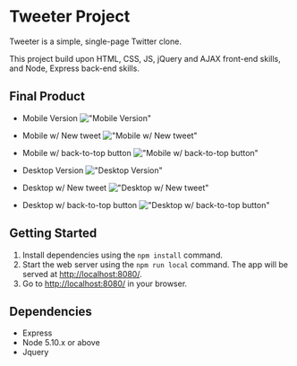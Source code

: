 # Tweeter Project

Tweeter is a simple, single-page Twitter clone.

This project build upon HTML, CSS, JS, jQuery and AJAX front-end skills, and Node, Express back-end skills.

## Final Product

- Mobile Version
  !["Mobile Version"](https://github.com/cheungjoshua/tweeter/blob/master/docs/Screen%20Shot%202022-05-26%20at%2017.06.29.png?raw=true)

- Mobile w/ New tweet
  !["Mobile w/ New tweet"](https://github.com/cheungjoshua/tweeter/blob/master/docs/Screen%20Shot%202022-05-26%20at%2017.06.15.png?raw=true)
- Mobile w/ back-to-top button
  !["Mobile w/ back-to-top button"](https://github.com/cheungjoshua/tweeter/blob/master/docs/Screen%20Shot%202022-05-26%20at%2017.07.47.png?raw=true)
- Desktop Version
  !["Desktop Version"](https://github.com/cheungjoshua/tweeter/blob/master/docs/Screen%20Shot%202022-05-26%20at%2017.05.12.png?raw=true)
- Desktop w/ New tweet
  !["Desktop w/ New tweet"](https://github.com/cheungjoshua/tweeter/blob/master/docs/Screen%20Shot%202022-05-26%20at%2017.05.53.png?raw=true)
- Desktop w/ back-to-top button
  !["Desktop w/ back-to-top button"](https://github.com/cheungjoshua/tweeter/blob/master/docs/Screen%20Shot%202022-05-26%20at%2017.07.26.png?raw=true)

## Getting Started

1. Install dependencies using the `npm install` command.
2. Start the web server using the `npm run local` command. The app will be served at <http://localhost:8080/>.
3. Go to <http://localhost:8080/> in your browser.

## Dependencies

- Express
- Node 5.10.x or above
- Jquery
